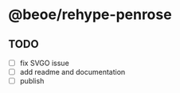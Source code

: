 # @beoe/rehype-penrose

## TODO

- [ ] fix SVGO issue
- [ ] add readme and documentation
- [ ] publish
